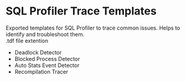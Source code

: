 # SQL Profiler Trace Templates
Exported templates for SQL Profiler to trace common issues. Helps to identify and troubleshoot them.<br>
.tdf file extention
- Deadlock Detector 
- Blocked Process Detector
- Auto Stats Event Detector
- Recompilation Tracer
